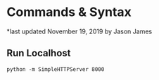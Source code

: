 # Commands & Syntax

*last updated November 19, 2019 by Jason James


## Run Localhost
`python -m SimpleHTTPServer 8000`

